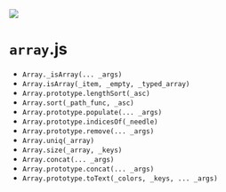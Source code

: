 <img src="https://kekse.biz/php/count.php?draw&override=github:v4" />

# `array`.js

* `Array._isArray(... _args)`
* `Array.isArray(_item, _empty, _typed_array)`
* `Array.prototype.lengthSort(_asc)`
* `Array.sort(_path_func, _asc)`
* `Array.prototype.populate(... _args)`
* `Array.prototype.indicesOf(_needle)`
* `Array.prototype.remove(... _args)`
* `Array.uniq(_array)`
* `Array.size(_array, _keys)`
* `Array.concat(... _args)`
* `Array.prototype.concat(... _args)`
* `Array.prototype.toText(_colors, _keys, ... _args)`


